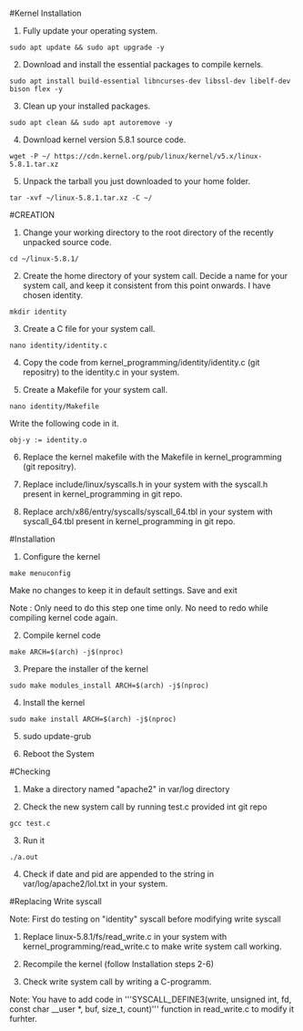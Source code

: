 #Kernel Installation

1. Fully update your operating system.
```
sudo apt update && sudo apt upgrade -y
```
2. Download and install the essential packages to compile kernels.
```
sudo apt install build-essential libncurses-dev libssl-dev libelf-dev bison flex -y

```

3. Clean up your installed packages.
```
sudo apt clean && sudo apt autoremove -y
```

4. Download kernel version 5.8.1 source code.
```
wget -P ~/ https://cdn.kernel.org/pub/linux/kernel/v5.x/linux-5.8.1.tar.xz
```

5. Unpack the tarball you just downloaded to your home folder.
```
tar -xvf ~/linux-5.8.1.tar.xz -C ~/

```

#CREATION

1. Change your working directory to the root directory of the recently unpacked source code.
```
cd ~/linux-5.8.1/
```

2. Create the home directory of your system call.
Decide a name for your system call, and keep it consistent from this point onwards. I have chosen identity.
```
mkdir identity
```

3. Create a C file for your system call.
```
nano identity/identity.c
```

4. Copy the code from kernel_programming/identity/identity.c (git repositry) to the identity.c in your system.

5. Create a Makefile for your system call.
```
nano identity/Makefile
```
Write the following code in it.
```
obj-y := identity.o
```
6. Replace the kernel makefile with the Makefile in kernel_programming (git repositry).

7. Replace include/linux/syscalls.h in your system with the syscall.h present in kernel_programming in git repo.

8. Replace arch/x86/entry/syscalls/syscall_64.tbl in your system with syscall_64.tbl present in kernel_programming in git repo.


#Installation

1. Configure the kernel
```
make menuconfig
```
Make no changes to keep it in default settings.
Save and exit

Note : Only need to do this step one time only. No need to redo while compiling kernel code again.

2. Compile kernel code
```
make ARCH=$(arch) -j$(nproc)
```

3. Prepare the installer of the kernel
```
sudo make modules_install ARCH=$(arch) -j$(nproc)
```

4. Install the kernel
```
sudo make install ARCH=$(arch) -j$(nproc)
```

5. sudo update-grub

6. Reboot the System

#Checking

1. Make a directory named "apache2" in var/log directory

2. Check the new system call by running test.c provided int git repo
```
gcc test.c
```
3. Run it
```
./a.out
```

4. Check if date and pid are appended to the string in var/log/apache2/lol.txt in your system.

#Replacing Write syscall

Note: First do testing on "identity" syscall before modifying write syscall

1. Replace linux-5.8.1/fs/read_write.c in your system with kernel_programming/read_write.c to make write system call working.

2. Recompile the kernel (follow Installation steps 2-6)

3. Check write system call by writing a C-programm.

Note: You have to add code in 
'''SYSCALL_DEFINE3(write, unsigned int, fd, const char \_\_user *, buf, size_t, count)''' function in read_write.c to modify it furhter.
